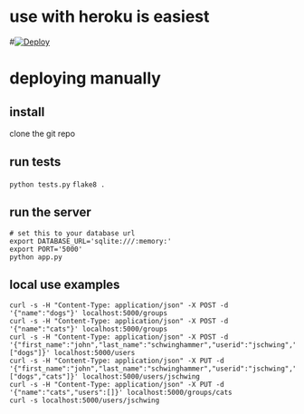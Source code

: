# use with heroku is easiest
#[![Deploy](https://www.herokucdn.com/deploy/button.png)](https://heroku.com/deploy?template=https://github.com/tr3buchet/aviato)

# deploying manually

## install
clone the git repo

## run tests
`python tests.py`
`flake8 .`

## run the server
```
# set this to your database url
export DATABASE_URL='sqlite:///:memory:'
export PORT='5000'
python app.py
```

## local use examples
```
curl -s -H "Content-Type: application/json" -X POST -d '{"name":"dogs"}' localhost:5000/groups
curl -s -H "Content-Type: application/json" -X POST -d '{"name":"cats"}' localhost:5000/groups
curl -s -H "Content-Type: application/json" -X POST -d '{"first_name":"john","last_name":"schwinghammer","userid":"jschwing","groups":["dogs"]}' localhost:5000/users
curl -s -H "Content-Type: application/json" -X PUT -d '{"first_name":"john","last_name":"schwinghammer","userid":"jschwing","groups":["dogs","cats"]}' localhost:5000/users/jschwing
curl -s -H "Content-Type: application/json" -X PUT -d '{"name":"cats","users":[]}' localhost:5000/groups/cats
curl -s localhost:5000/users/jschwing
```


